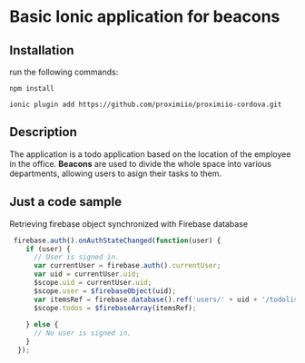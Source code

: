 # Basic Ionic application for beacons

## Installation 

run the following commands:
  
  `npm install`

  `ionic plugin add https://github.com/proximiio/proximiio-cordova.git`

## Description

The application is a todo application based on the location of the employee in the office. **Beacons** are used to divide the whole space into various departments, allowing users to asign their tasks to them.

## Just a code sample

Retrieving firebase object synchronized with Firebase database

``` javascript
 firebase.auth().onAuthStateChanged(function(user) {
    if (user) {
      // User is signed in.
      var currentUser = firebase.auth().currentUser;
      var uid = currentUser.uid;
      $scope.uid = currentUser.uid;
      $scope.user = $firebaseObject(uid);
      var itemsRef = firebase.database().ref('users/' + uid + '/todolist/');
      $scope.todos = $firebaseArray(itemsRef); 
  
    } else {
      // No user is signed in.
    }
  });
```